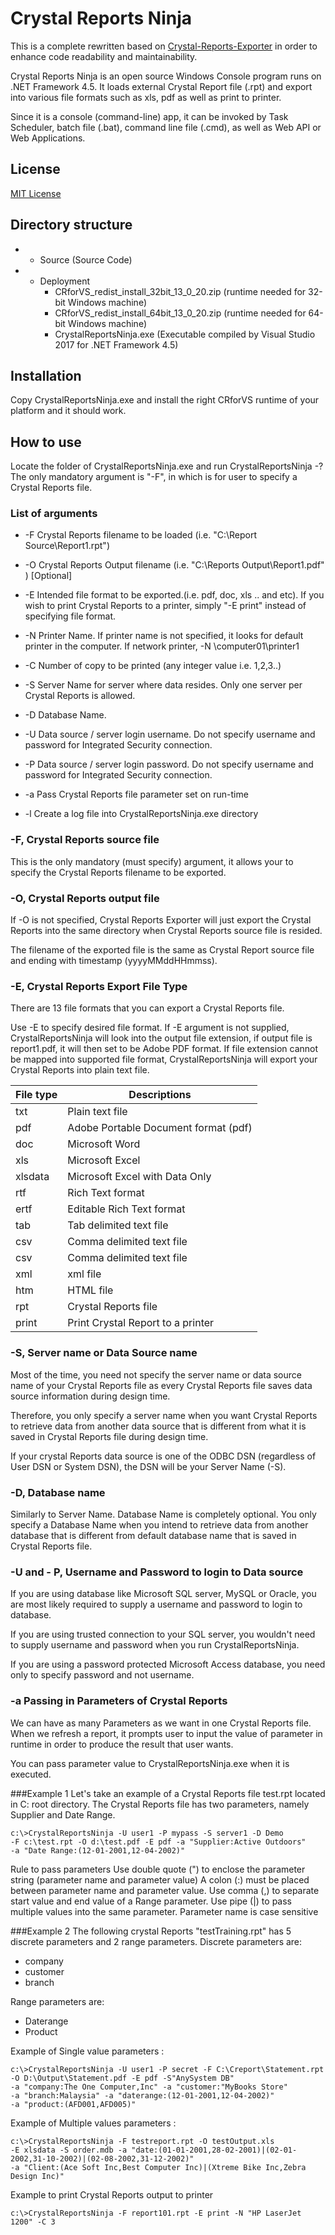 # Crystal Reports Ninja
This is a complete rewritten based on [Crystal-Reports-Exporter](https://github.com/rainforestnet/Crystal-Reports-Exporter#crystal-reports-exporter) in order to enhance code readability and maintainability.

Crystal Reports Ninja is an open source Windows Console program runs on .NET Framework 4.5.
It loads external Crystal Report file (.rpt) and export into various file formats such as xls, pdf as well as print to printer.

Since it is a console (command-line) app, it can be invoked by Task Scheduler, batch file (.bat), command line file (.cmd), as well as Web API or Web Applications.

## License
[MIT License](https://en.wikipedia.org/wiki/MIT_License)

## Directory structure
* - Source (Source Code)
* - Deployment
	- CRforVS_redist_install_32bit_13_0_20.zip (runtime needed for 32-bit Windows machine)
	- CRforVS_redist_install_64bit_13_0_20.zip (runtime needed for 64-bit Windows machine)
	- CrystalReportsNinja.exe  (Executable compiled by Visual Studio 2017 for .NET Framework 4.5)

## Installation
Copy CrystalReportsNinja.exe and install the right CRforVS runtime of your platform and it should work.

## How to use
Locate the folder of CrystalReportsNinja.exe and run CrystalReportsNinja -? 
The only mandatory argument is "-F", in which is for user to specify a Crystal Reports file.

### List of arguments

* -F Crystal Reports filename to be loaded (i.e. "C:\Report Source\Report1.rpt") 
* -O Crystal Reports Output filename (i.e. "C:\Reports Output\Report1.pdf" ) [Optional]
* -E Intended file format to be exported.(i.e. pdf, doc, xls .. and etc). If you wish to print Crystal Reports to a printer, simply "-E print" instead of specifying file format.

* -N Printer Name. If printer name is not specified, it looks for default printer in the computer. If network printer, -N \\computer01\printer1
* -C Number of copy to be printed (any integer value i.e. 1,2,3..)
* -S Server Name for server where data resides. Only one server per Crystal Reports is allowed.
* -D Database Name. 
* -U Data source / server login username. Do not specify username and password for Integrated Security connection.
* -P Data source / server login password. Do not specify username and password for Integrated Security connection.
* -a Pass Crystal Reports file parameter set on run-time
* -l Create a log file into CrystalReportsNinja.exe directory

### -F, Crystal Reports source file
This is the only mandatory (must specify) argument, it allows your to specify the Crystal Reports filename to be exported.

### -O, Crystal Reports output file
If -O is not specified, Crystal Reports Exporter will just export the Crystal Reports into the same directory when Crystal Reports source file is resided.

The filename of the exported file is the same as Crystal Report source file and ending with timestamp (yyyyMMddHHmmss).

### -E, Crystal Reports Export File Type
There are 13 file formats that you can export a Crystal Reports file.

Use -E to specify desired file format. If -E argument is not supplied, CrystalReportsNinja will look into the output file extension, 
if output file is report1.pdf, it will then set to be Adobe PDF format. 
If file extension cannot be mapped into supported file format, CrystalReportsNinja will export your Crystal Reports into plain text file.

<table class="table table-bordered table-condensed table-hover">
<thead>
<tr>
<th>File type</th>
<th>Descriptions</th>
</tr>
</thead>
<tbody>
<tr>
<td>txt</td>
<td>Plain text file</td>
</tr>
<tr>
<td>pdf</td>
<td>Adobe Portable Document format (pdf)</td>
</tr>
<tr>
<td>doc</td>
<td>Microsoft Word </td>
</tr>
<tr>
<td>xls</td>
<td>Microsoft Excel </td>
</tr>
<tr>
<td>xlsdata</td>
<td>Microsoft Excel with Data Only</td>
</tr>
<tr>
<td>rtf</td>
<td>Rich Text format</td>
</tr>
<tr>
<td>ertf</td>
<td>Editable Rich Text format</td>
</tr>
<tr>
<td>tab</td>
<td>Tab delimited text file </td>
</tr>
<tr>
<td>csv</td>
<td>Comma delimited text file</td>
</tr>
<tr>
<td>csv</td>
<td>Comma delimited text file </td>
</tr>
<tr>
<td>xml</td>
<td>xml file </td>
</tr>
<tr>
<td>htm</td>
<td>HTML file </td>
</tr>
<tr>
<td>rpt</td>
<td>Crystal Reports file </td>
</tr>
<tr>
<td>print</td>
<td>Print Crystal Report to a printer </td>
</tr>
</tbody>
</table>

### -S, Server name or Data Source name
Most of the time, you need not specify the server name or data source name of your Crystal Reports file as every Crystal Reports file saves data source information during design time.

Therefore, you only specify a server name when you want Crystal Reports to retrieve data from another data source that is different from what it is saved in Crystal Reports file during design time.

If your crystal Reports data source is one of the ODBC DSN (regardless of User DSN or System DSN), the DSN will be your Server Name (-S).

### -D, Database name
Similarly to Server Name. Database Name is completely optional. You only specify a Database Name when you intend to retrieve data from another database that is different from default database name that is saved in Crystal Reports file.

### -U and - P, Username and Password to login to Data source
If you are using database like Microsoft SQL server, MySQL or Oracle, you are most likely required to supply a username and password to login to database.

If you are using trusted connection to your SQL server, you wouldn't need to supply username and password when you run CrystalReportsNinja.

If you are using a password protected Microsoft Access database, you need only to specify password and not username.

### -a Passing in Parameters of Crystal Reports
We can have as many Parameters as we want in one Crystal Reports file. 
When we refresh a report, it prompts user to input the value of parameter in runtime in order to produce the result that user wants.

You can pass parameter value to CrystalReportsNinja.exe when it is executed.



###Example 1
Let's take an example of a Crystal Reports file test.rpt located in C: root directory. The Crystal Reports file has two parameters, namely Supplier and Date Range.
```
c:\>CrystalReportsNinja -U user1 -P mypass -S server1 -D Demo 
-F c:\test.rpt -O d:\test.pdf -E pdf -a "Supplier:Active Outdoors" 
-a "Date Range:(12-01-2001,12-04-2002)"
```

Rule to pass parameters
Use double quote (") to enclose the parameter string (parameter name and parameter value)
A colon (:) must be placed between parameter name and parameter value.
Use comma (,) to separate start value and end value of a Range parameter.
Use pipe (|) to pass multiple values into the same parameter.
Parameter name is case sensitive

###Example 2
The following crystal Reports "testTraining.rpt" has 5 discrete parameters and 2 range parameters.
Discrete parameters are:
* company
* customer
* branch

Range parameters are:
* Daterange
* Product

Example of Single value parameters :

```
c:\>CrystalReportsNinja -U user1 -P secret -F C:\Creport\Statement.rpt 
-O D:\Output\Statement.pdf -E pdf -S"AnySystem DB" 
-a "company:The One Computer,Inc" -a "customer:"MyBooks Store" 
-a "branch:Malaysia" -a "daterange:(12-01-2001,12-04-2002)"
-a "product:(AFD001,AFD005)"
```

Example of Multiple values parameters :
```
c:\>CrystalReportsNinja -F testreport.rpt -O testOutput.xls 
-E xlsdata -S order.mdb -a "date:(01-01-2001,28-02-2001)|(02-01-2002,31-10-2002)|(02-08-2002,31-12-2002)"
-a "Client:(Ace Soft Inc,Best Computer Inc)|(Xtreme Bike Inc,Zebra Design Inc)"
```

Example to print Crystal Reports output to printer
```
c:\>CrystalReportsNinja -F report101.rpt -E print -N "HP LaserJet 1200" -C 3
```

